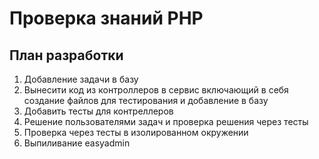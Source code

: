 # Проверка знаний PHP

## План разработки
1. Добавление задачи в базу
2. Вынесити код из контроллеров в сервис включающий в себя создание файлов для тестирования и добавление в базу
3. Добавить тесты для контреллеров
3. Решение пользователями задач и проверка решения через тесты
4. Проверка через тесты в изолированном окружении
5. Выпиливание easyadmin